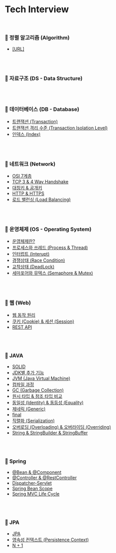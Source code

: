 # Tech Interview

<br />

### 📌 정렬 알고리즘 (Algorithm)
- [[URL]](https://www.notion.so/Algorithm-Technique-e47331c31739421f8f964a388d9ef052)
  
<br />
<br />
  
### 📌 자료구조 (DS - Data Structure)
  
<br />
<br />

### 📌 데이터베이스 (DB - Database)
- [트랜잭션 (Transaction)](/DB/트랜잭션(Transaction).md)
- [트랜잭션 격리 수준 (Transaction Isolation Level)](/DB/트랜잭션격리수준(TransactionIsolationLevel).md)
- [인덱스 (Index)](/DB/인덱스(Index).md)

<br />
<br />

### 📌 네트워크 (Network)
- [OSI 7계층](/Network/OSI7계층(OSI7Layer).md)
- [TCP 3 & 4 Way Handshake](/Network/TCP3-WayHandshake&4-WayHandShake.md)
- [대칭키 & 공개키](/Network/대칭키&공개키.md)
- [HTTP & HTTPS](/Network/HTTP&HTTPS.md)
- [로드 밸런싱 (Load Balancing)](/Network/로드밸런싱(LoadBalancing).md)

<br />
<br />

### 📌 운영체제 (OS - Operating System)
- [운영체제란?]()
- [프로세스와 쓰레드 (Process & Thread)](/OS/프로세스&쓰레드.md)
- [인터럽트 (Interupt)]()
- [경쟁상태 (Race Condition)](/OS/경쟁상태(RaceCondition).md)
- [교착상태 (DeadLock)](/OS/교착상태(DeadLock).md)
- [세마포어와 뮤텍스 (Semaphore & Mutex)](/OS/세마포어(Semaphore)&뮤텍스(Mutex).md)

<br />
<br />

### 📌 웹 (Web)
- [웹 동작 원리](/Web/웹동작원리.md)
- [쿠키 (Cookie) & 세션 (Session)](/Web/쿠키(Cookie)&세션(Session).md)
- [REST API](/Web/RESTAPI.md)

<br />
<br />

### 📌 JAVA
- [SOLID](/Java/SOLID.md)
- [JDK별 추가 기능](/Java/JDKVersion.md)
- [JVM (Java Virtual Machine)](/Java/JVM.md)
- [컴파일 과정](/Java/컴파일과정.md)
- [GC (Garbage Collection)](/Java/GC.md)
- [원시 타입 & 참조 타입 비교](/Java/원시타입&참조타입.md)
- [동일성 (Identity) & 동등성 (Equality)](/Java/identity&equality.md)
- [제네릭 (Generic)](/Java/Generic.md)
- [final](/Java/Final.md)
- [직렬화 (Serialization)](/Java/직렬화&역직렬화.md)
- [오버로딩 (Overloading) & 오버라이딩 (Overriding)](/Java/Overloading&Overriding.md)
- [String & StringBuilder & StringBuffer](/Java/StringvsStringBuildervsStringBuffer.md)

<br />
<br />

### 📌 Spring
- [@Bean & @Component](/Spring/Bean&Component.md)
- [@Controller & @RestController](/Spring/Controller&RestController.md)
- [Dispatcher-Servlet](/Spring/DispatcherServlet.md)
- [Spring Bean Scope](/Spring/SpringBeanScope.md)
- [Spring MVC Life Cycle](/Spring/SpringMVCLifeCycle.md)

<br />
<br />

### 📌 JPA
- [JPA](/JPA/JPA.md)
- [영속성 컨텍스트 (Persistence Context)](/JPA/영속성컨텍스트.md)
- [N + 1](/JPA/N+1.md)